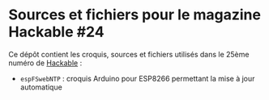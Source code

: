 Sources et fichiers pour le magazine Hackable #24
=================================================

Ce dépôt contient les croquis, sources et fichiers utilisés dans le 25ème numéro de [Hackable](http://www.hackable.fr/) :

* `espFSwebNTP` : croquis Arduino pour ESP8266 permettant la mise à jour automatique

